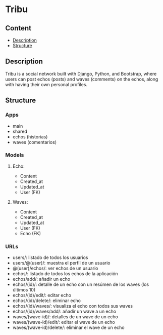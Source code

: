 # Tribu

## Content
- [Description](#description)
- [Structure](#structure)

## Description
Tribu is a social network built with Django, Python, and Bootstrap, where users can post echos (posts) and waves (comments) on the echos, along with having their own personal profiles.

## Structure
### Apps
- main
- shared
- echos (historias)
- waves (comentarios)

### Models
1. Echo:
   - Content
   - Created_at
   - Updated_at
   - User (FK)
    
2. Waves:
   - Content
   - Created_at
   - Updated_at
   - User (FK)
   - Echo (FK)

### URLs
- users/: listado de todos los usuarios
- users/@(user)/: muestra el perfil de un usuario
- @(user)/echos/: ver echos de un usuario
- echos/: listado de todos los echos de la aplicación
- echos/add/: añadir un echo
- echos/(id)/: detalle de un echo con un resúmen de los waves (los últimos 10)
- echos/(id)/edit/: editar echo
- echos/(id)/delete/: eliminar echo
- echos/(id)/waves/: visualiza el echo con todos sus waves
- echos/(id)/waves/add/: añadir un wave a un echo
- waves/(wave-id)/: detalles de un wave de un echo
- waves/(wave-id)/edit/: editar el wave de un echo
- waves/(wave-id)/delete/: eliminar el wave de un echo
